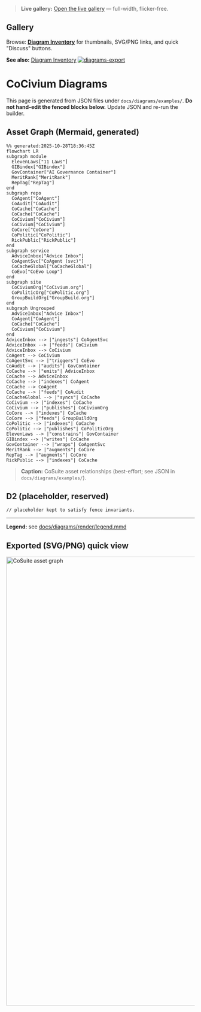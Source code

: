 
> **Live gallery:** [Open the live gallery](./diagrams/index.html) — full-width, flicker-free.
## Gallery

Browse: **[Diagram Inventory](diagrams/INVENTORY.md)** for thumbnails, SVG/PNG links, and quick "Discuss" buttons.


**See also:** [Diagram Inventory](diagrams/INVENTORY.md)
[![diagrams-export](https://github.com/rickballard/CoCivium/actions/workflows/diagrams-export.yml/badge.svg)](https://github.com/rickballard/CoCivium/actions/workflows/diagrams-export.yml)

# CoCivium Diagrams

This page is generated from JSON files under `docs/diagrams/examples/`.
**Do not hand-edit the fenced blocks below.** Update JSON and re-run the builder.

## Asset Graph (Mermaid, generated)
```mermaid
%% generated:2025-10-28T18:36:45Z
flowchart LR
subgraph module
  ElevenLaws["11 Laws"]
  GIBindex["GIBindex"]
  GovContainer["AI Governance Container"]
  MeritRank["MeritRank"]
  RepTag["RepTag"]
end
subgraph repo
  CoAgent["CoAgent"]
  CoAudit["CoAudit"]
  CoCache["CoCache"]
  CoCache["CoCache"]
  CoCivium["CoCivium"]
  CoCivium["CoCivium"]
  CoCore["CoCore"]
  CoPolitic["CoPolitic"]
  RickPublic["RickPublic"]
end
subgraph service
  AdviceInbox["Advice Inbox"]
  CoAgentSvc["CoAgent (svc)"]
  CoCacheGlobal["CoCacheGlobal"]
  CoEvo["CoEvo Loop"]
end
subgraph site
  CoCiviumOrg["CoCivium.org"]
  CoPoliticOrg["CoPolitic.org"]
  GroupBuildOrg["GroupBuild.org"]
end
subgraph Ungrouped
  AdviceInbox["Advice Inbox"]
  CoAgent["CoAgent"]
  CoCache["CoCache"]
  CoCivium["CoCivium"]
end
AdviceInbox --> |"ingests"| CoAgentSvc
AdviceInbox --> |"feeds"| CoCivium
AdviceInbox --> CoCivium
CoAgent --> CoCivium
CoAgentSvc --> |"triggers"| CoEvo
CoAudit --> |"audits"| GovContainer
CoCache --> |"emits"| AdviceInbox
CoCache --> AdviceInbox
CoCache --> |"indexes"| CoAgent
CoCache --> CoAgent
CoCache --> |"feeds"| CoAudit
CoCacheGlobal --> |"syncs"| CoCache
CoCivium --> |"indexes"| CoCache
CoCivium --> |"publishes"| CoCiviumOrg
CoCore --> |"indexes"| CoCache
CoCore --> |"feeds"| GroupBuildOrg
CoPolitic --> |"indexes"| CoCache
CoPolitic --> |"publishes"| CoPoliticOrg
ElevenLaws --> |"constrains"| GovContainer
GIBindex --> |"writes"| CoCache
GovContainer --> |"wraps"| CoAgentSvc
MeritRank --> |"augments"| CoCore
RepTag --> |"augments"| CoCore
RickPublic --> |"indexes"| CoCache
```

> **Caption:** CoSuite asset relationships (best-effort; see JSON in `docs/diagrams/examples/`).

## D2 (placeholder, reserved)
```d2
// placeholder kept to satisfy fence invariants.
```


---
**Legend:** see [docs/diagrams/render/legend.mmd](diagrams/render/legend.mmd)


## Exported (SVG/PNG) quick view

<!-- picture:asset-graph -->
<picture>
  <source type="image/svg+xml" srcset="/rickballard/CoCivium/raw/main/docs/diagrams/render/asset-graph.svg">
  <img src="/rickballard/CoCivium/raw/main/docs/diagrams/render/asset-graph.png" alt="CoSuite asset graph" width="1200">
</picture>
